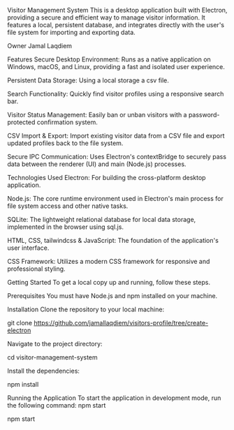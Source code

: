 
Visitor Management System
This is a desktop application built with Electron, providing a secure and efficient way to manage visitor information. It features a local, persistent database, and integrates directly with the user's file system for importing and exporting data.

Owner
Jamal Laqdiem

Features
Secure Desktop Environment: Runs as a native application on Windows, macOS, and Linux, providing a fast and isolated user experience.

Persistent Data Storage: Using a local storage a csv file.

Search Functionality: Quickly find visitor profiles using a responsive search bar.

Visitor Status Management: Easily ban or unban visitors with a password-protected confirmation system.

CSV Import & Export: Import existing visitor data from a CSV file and export updated profiles back to the file system.

Secure IPC Communication: Uses Electron's contextBridge to securely pass data between the renderer (UI) and main (Node.js) processes.

Technologies Used
Electron: For building the cross-platform desktop application.

Node.js: The core runtime environment used in Electron's main process for file system access and other native tasks.

SQLite: The lightweight relational database for local data storage, implemented in the browser using sql.js.

HTML, CSS, tailwindcss & JavaScript: The foundation of the application's user interface.

CSS Framework: Utilizes a modern CSS framework for responsive and professional styling.

Getting Started
To get a local copy up and running, follow these steps.

Prerequisites
You must have Node.js and npm installed on your machine.

Installation
Clone the repository to your local machine:

git clone https://github.com/jamallaqdiem/visitors-profile/tree/create-electron

Navigate to the project directory:

cd visitor-management-system

Install the dependencies:

npm install

Running the Application
To start the application in development mode, run the following command:
npm start

npm start
